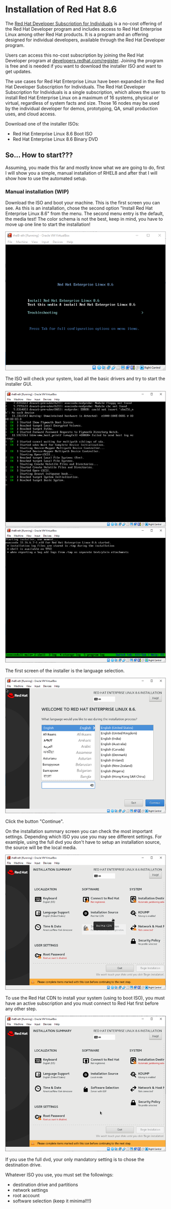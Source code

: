 # Installation of Red Hat 8.6

The [Red Hat Developer Subscription for Individuals](https://developers.redhat.com/articles/faqs-no-cost-red-hat-enterprise-linux) is a no-cost offering of the Red Hat Developer program and includes access to Red Hat Enterprise Linux among other Red Hat products. It is a program and an offering designed for individual developers, available through the Red Hat Developer program.

Users can access this no-cost subscription by joining the Red Hat Developer program at [developers.redhat.com/register](https://developers.redhat.com/register/). Joining the program is free and is needed if you want to download the installer ISO and want to get updates.

The use cases for Red Hat Enterprise Linux have been expanded in the Red Hat Developer Subscription for Individuals. The Red Hat Developer Subscription for Individuals is a single subscription, which allows the user to install Red Hat Enterprise Linux on a maximum of 16 systems, physical or virtual, regardless of system facts and size. Those 16 nodes may be used by the individual developer for demos, prototyping, QA, small production uses, and cloud access.

Download one of the installer ISOs:
 - Red Hat Enterprise Linux 8.6 Boot ISO
 - Red Hat Enterprise Linux 8.6 Binary DVD 

## So... How to start???
Assuming, you made this far and mostly know what we are going to do, first I will show you a simple, manual installation of RHEL8 and after that I will show how to use the automated setup.

### Manual installation (WIP)
Download the ISO and boot your machine. This is the first screen you can see. As this is an installation, chose the second option "Install Red Hat Enterprise Linux 8.6" from the menu. The second menu entry is the default, the media test! The color schema is not the best, keep in mind, you have to move up one line to start the installation!

![img 1](img/01.PNG?raw=true)

The ISO will check your system, load all the basic drivers and try to start the installer GUI.

![img 2](img/02.PNG?raw=true)
![img 3](img/03.PNG?raw=true)

The first screen of the installer is the language selection.

![img 4](img/04.PNG?raw=true)

Click the button "Continue".

On the installation summary screen you can check the most important settings.
Depending which ISO you use you may see different settings. For examlple, using the full dvd you don't have to setup an installation source, the source will be the local media.

![img 5](img/05-boot.PNG?raw=true)

To use the Red Hat CDN to install your system (using to boot ISO), you must have an active subscription and you must connect to Red Hat first before any other step.

![img 5](img/05-dvd.PNG?raw=true)

If you use the full dvd, your only mandatory setting is to chose the destination drive.

Whatever ISO you use, you must set the followings:
 - destination drive and partitions
 - network settings
 - root account
 - software selection (keep it minimal!!!)

